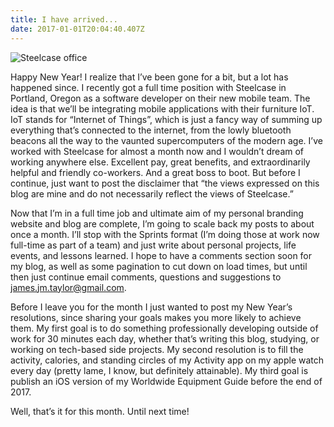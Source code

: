```yaml
---
title: I have arrived...
date: 2017-01-01T20:04:40.407Z
---
```

![Steelcase office](/img/blog/steelcase.jpg)

Happy New Year!  I realize that I’ve been gone for a bit, but a lot has happened since.  I recently got a full time
position with Steelcase in Portland, Oregon as a software developer on their new mobile team.  The idea is that we’ll 
be integrating mobile applications with their furniture IoT.  IoT stands for “Internet of Things”, which is just a 
fancy way of summing up everything that’s connected to the internet, from the lowly bluetooth beacons all the way to 
the vaunted supercomputers of the modern age. I’ve worked with Steelcase for almost a month now and I wouldn’t dream of 
working anywhere else.  Excellent pay, great benefits, and extraordinarily helpful and friendly co-workers.  And a great
boss to boot.  But before I continue, just want to post the disclaimer that “the views expressed on this blog are mine
and do not necessarily reflect the views of Steelcase.”

Now that I’m in a full time job and ultimate aim of my personal branding website and blog are complete, I’m going to 
scale back my posts to about once a month.  I’ll stop with the Sprints format (I’m doing those at work now full-time as 
part of a team) and just write about personal projects, life events, and lessons learned.  I hope to have a comments 
section soon for my blog, as well as some pagination to cut down on load times, but until then just continue email 
comments, questions and suggestions to james.jm.taylor@gmail.com.

Before I leave you for the month I just wanted to post my New Year’s resolutions, since sharing your goals makes you 
more likely to achieve them.  My first goal is to do something professionally developing outside of work for 30 minutes 
each day, whether that’s writing this blog, studying, or working on tech-based side projects.  My second resolution is 
to fill the activity, calories, and standing circles of my Activity app on my apple watch every day (pretty lame, 
I know, but definitely attainable).  My third goal is publish an iOS version of my Worldwide Equipment Guide before 
the end of 2017. 

Well, that’s it for this month.  Until next time!





